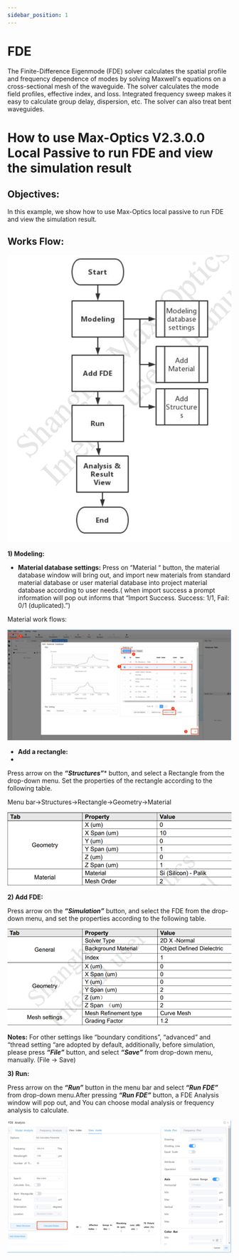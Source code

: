 ```yaml
---
sidebar_position: 1
---
```



# FDE

The Finite-Difference Eigenmode (FDE) solver calculates the spatial profile and frequency dependence of modes by solving Maxwell's equations on a cross-sectional mesh of the waveguide.  The solver calculates the mode field profiles, effective index, and loss.  Integrated frequency sweep makes it easy to calculate group delay, dispersion, etc.  The solver can also treat bent waveguides.

# How to use Max-Optics V2.3.0.0 Local Passive to run FDE and view the simulation result

## Objectives:
In this example, we show how to use Max-Optics local passive to run FDE and view the simulation result.

## Works Flow:
![fde1](fde1.PNG )

**1) Modeling:**
- **Material database settings:**
Press on “Material “ button, the material database window will bring out, and import new materials from standard material database or user material database into project material database according to user needs.( when import success a prompt information will pop out informs that “Import Success. Success: 1/1, Fail: 0/1 (duplicated).”)

Material work flows:

![fde2](fde2.PNG )

- **Add a rectangle:**
- 
Press arrow on the ***“Structures”**** button, and select a Rectangle from the drop-down menu. Set the properties of the rectangle according to the following table.

  Menu bar->Structures->Rectangle->Geometry->Material

![fde3](fde3.PNG )

**2) Add FDE:**

Press arrow on the ***“Simulation”*** button, and select the FDE from the drop-down menu, and set the properties according to the following table.

![fde4](fde4.PNG )

**Notes:** For other settings like “boundary conditions”, “advanced” and “thread setting “are adopted by default, additionally, before simulation, please press ***“File”*** button, and select ***“Save”*** from drop-down menu, manually. (File -> Save)

**3) Run:**

Press arrow on the ***“Run”*** button in the menu bar and select ***“Run FDE”*** from drop-down menu.After pressing ***“Run FDE”*** button, a FDE Analysis window will pop out, and You can choose modal analysis or frequency analysis to calculate.

![fde5](fde5.PNG )



